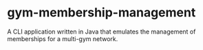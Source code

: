 # gym-membership-management

A CLI application written in Java that emulates the management of memberships for a multi-gym network.

